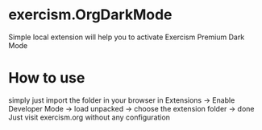# exercism.OrgDarkMode
Simple local extension will help you to activate Exercism Premium Dark Mode
# How to use 
simply just import the folder in your browser 
in Extensions -> Enable Developer Mode -> load unpacked -> choose the extension folder -> done 
Just visit exercism.org without any configuration
